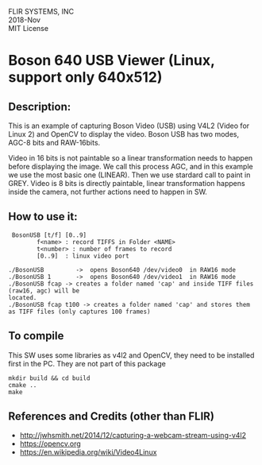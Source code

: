 FLIR SYSTEMS, INC <BR>
2018-Nov <BR>
MIT License <BR>

# Boson 640 USB Viewer (Linux, support only 640x512)

## Description:

This is an example of capturing Boson Video (USB) using V4L2 (Video for Linux 2)
and OpenCV to display the video. Boson USB has two modes, AGC-8 bits and
RAW-16bits.

Video in 16 bits is not paintable so a linear transformation needs to happen
before displaying the image. We call this process AGC, and in this example we
use the most basic one (LINEAR). Then we use stardard call to paint in GREY.
Video is 8 bits is directly paintable, linear transformation happens inside the
 camera, not further actions need to happen in SW.

## How to use it:
```
 BosonUSB [t/f] [0..9]
        f<name> : record TIFFS in Folder <NAME>
        t<number> : number of frames to record
        [0..9]  : linux video port

./BosonUSB         ->  opens Boson640 /dev/video0  in RAW16 mode
./BosonUSB 1       ->  opens Boson640 /dev/video1  in RAW16 mode
./BosonUSB fcap -> creates a folder named 'cap' and inside TIFF files (raw16, agc) will be
located.
./BosonUSB fcap t100 -> creates a folder named 'cap' and stores them as TIFF files (only captures 100 frames)		
```
## To compile

This SW uses some libraries as v4l2 and OpenCV, they need to be installed first in the PC.
They are not part of this package
```
mkdir build && cd build
cmake ..
make
```

## References and Credits (other than FLIR)

- http://jwhsmith.net/2014/12/capturing-a-webcam-stream-using-v4l2
- https://opencv.org
- https://en.wikipedia.org/wiki/Video4Linux
